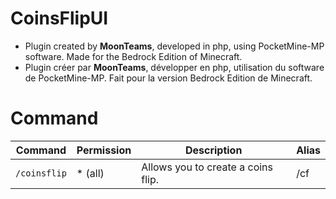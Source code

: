 # CoinsFlipUI
- Plugin created by **MoonTeams**, developed in php, using PocketMine-MP software. Made for the Bedrock Edition of Minecraft.
- Plugin créer par **MoonTeams**, développer en php, utilisation du software de PocketMine-MP. Fait pour la version Bedrock Edition de Minecraft.
# Command
| Command        | Permission | Description                        | Alias |
|--------------|------------|------------------------------------|-------|
| `/coinsflip` | * (all)          | Allows you to create a coins flip. | /cf   |
